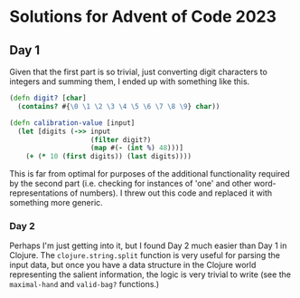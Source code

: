 # Solutions for Advent of Code 2023

## Day 1

Given that the first part is so trivial, just converting digit characters
to integers and summing them, I ended up with something like this.

```clojure
(defn digit? [char]
  (contains? #{\0 \1 \2 \3 \4 \5 \6 \7 \8 \9} char))

(defn calibration-value [input]
  (let [digits (->> input
                    (filter digit?)
                    (map #(- (int %) 48)))]
    (+ (* 10 (first digits)) (last digits))))
```

This is far from optimal for purposes of the additional functionality
required by the second part (i.e. checking for instances of 'one' and
other word-representations of numbers). I threw out this code and replaced
it with something more generic. 

### Day 2

Perhaps I'm just getting into it, but I found Day 2 much easier than Day 1
in Clojure. The `clojure.string.split` function is very useful for parsing
the input data, but once you have a data structure in the Clojure world
representing the salient information, the logic is very trivial to write
(see the `maximal-hand` and `valid-bag?` functions.)
